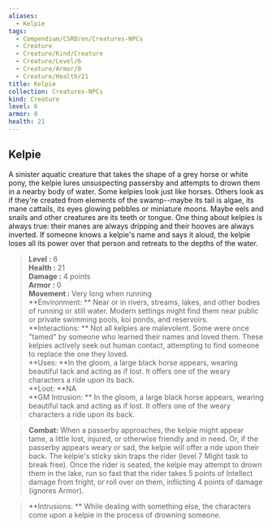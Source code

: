 ```yaml
---
aliases:
  - Kelpie
tags:
  - Compendium/CSRD/en/Creatures-NPCs
  - Creature
  - Creature/Kind/Creature
  - Creature/Level/6
  - Creature/Armor/0
  - Creature/Health/21
title: Kelpie
collection: Creatures-NPCs
kind: Creature
level: 6
armor: 0
health: 21
---
```

## Kelpie  
A sinister aquatic creature that takes the shape of a grey horse or white pony, the kelpie lures unsuspecting passersby and attempts to drown them in a nearby body of water.
Some kelpies look just like horses. Others look as if they're created from elements of the swamp--maybe its tail is algae, its mane cattails, its eyes glowing pebbles or miniature moons. Maybe eels and snails and other creatures are its teeth or tongue. One thing about kelpies is always true: their manes are always dripping and their hooves are always inverted.
If someone knows a kelpie's name and says it aloud, the kelpie loses all its power over that person and retreats to the depths of the water.  

  
> **Level :** 6  
> **Health :** 21  
> **Damage :** 4 points  
> **Armor :** 0  
> **Movement :** Very long when running  
> **Environment: ** Near or in rivers, streams, lakes, and other bodies of running or still water. Modern settings might find them near public or private swimming pools, koi ponds, and reservoirs.  
> **Interactions: ** Not all kelpies are malevolent. Some were once "tamed" by someone who learned their names and loved them. These kelpies actively seek out human contact, attempting to find someone to replace the one they loved.  
> **Uses: **In the gloom, a large black horse appears, wearing beautiful tack and acting as if lost. It offers one of the weary characters a ride upon its back.  
> **Loot: **NA  
> **GM Intrusion: ** In the gloom, a large black horse appears, wearing beautiful tack and acting as if lost. It offers one of the weary characters a ride upon its back.  

> **Combat:** 
> When a passerby approaches, the kelpie might appear tame, a little lost, injured,
or otherwise friendly and in need. Or, if the passerby appears weary or sad, the kelpie will offer a ride upon their back. The kelpie's sticky skin traps the rider (level 7 Might task to break free). Once the rider is seated, the kelpie may attempt to drown them in the lake, run so fast that the rider takes 5 points of Intellect damage from fright, or roll over on them, inflicting 4 points of damage (ignores Armor).  
  

> **Intrusions: ** 
> While dealing with something else, the characters come upon a kelpie in the process of drowning someone.  

